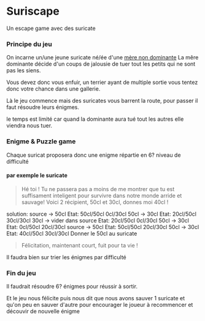 # Suriscape

Un escape game avec des suricate 

### Principe du jeu

On incarne un/une jeune suricate né/ée d'une [mère non dominante](https://fr.wikipedia.org/wiki/Suricate#Reproduction_et_mise_bas)
La mêre dominante décide d'un coups de jalousie de tuer tout les petits qui ne sont pas les siens.

Vous devez donc vous enfuir, un terrier ayant de multiple sortie vous tentez donc votre chance dans une gallerie.

Là le jeu commence mais des suricates vous barrent la route, pour passer il faut résoudre leurs énigmes.

le temps est limité car quand la dominante aura tué tout les autres elle viendra nous tuer.



### Enigme & Puzzle game
Chaque suricat proposera donc une enigme répartie en 6? niveau de difficulté

#### par exemple le suricate

> Hé toi ! Tu ne passera pas a moins de me montrer que tu est suffisament inteligent pour survivre dans notre monde arride et sauvage!
Voici 2 récipient, 50cl et 30cl, donnes moi 40cl !

solution:
source -> 50cl            Etat: 50cl/50cl 0cl/30cl
50cl -> 30cl              Etat: 20cl/50cl 30cl/30cl
30cl -> vider dans source Etat: 20cl/50cl 0cl/30cl
50cl -> 30cl              Etat: 0cl/50cl  20cl/30cl
source -> 50cl            Etat: 50cl/50cl 20cl/30cl
50cl -> 30cl              Etat: 40cl/50cl 30cl/30cl
Donner le 50cl au suricate

> Félicitation, maintenant court, fuit pour ta vie !

Il faudra bien sur trier les énigmes par difficulté


### Fin du jeu

Il faudrait résoudre 6? énigmes pour réussir à sortir.

Et le jeu nous félicite puis nous dit que nous avons sauver 1 suricate et qu'on peu en sauver d'autre pour encourager le joueur à recommencer et découvir de nouvelle énigme

